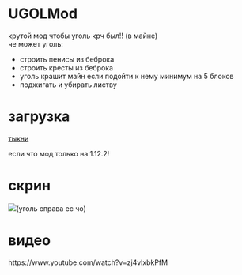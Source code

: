 # UGOLMod
крутой мод чтобы уголь крч был!! (в майне)<br>
че может уголь:
- строить пенисы из беброка
- строить кресты из беброка
- уголь крашит майн если подойти к нему минимум на 5 блоков
- поджигать и убирать листву
# загрузка
<a href="https://github.com/strokegmd/ugolmod/releases">тыкни</a>
<p>если что мод только на 1.12.2!</p>
<h1>скрин</h1>
<img src="https://cdn.discordapp.com/attachments/1210907581753593918/1210907595766767657/image.png?ex=65ec4494&is=65d9cf94&hm=5561a87b63bdf85b0bff4a8e01102d08a0648c5aabf0a255412647f2ea888cc5&"></img>(уголь справа ес чо)
<h1>видео</h1>
https://www.youtube.com/watch?v=zj4vlxbkPfM
